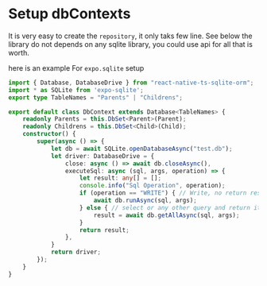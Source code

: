 # Setup dbContexts
It is very easy to create the `repository`, it only taks few line. See below
the library do not depends on any sqlite library, you could use api for all that is worth.

here is an example For `expo.sqlite` setup

```ts
import { Database, DatabaseDrive } from "react-native-ts-sqlite-orm";
import * as SQLite from 'expo-sqlite';
export type TableNames = "Parents" | "Childrens";

export default class DbContext extends Database<TableNames> {
    readonly Parents = this.DbSet<Parent>(Parent);
    readonly Childrens = this.DbSet<Child>(Child);
    constructor() {
        super(async () => {
            let db = await SQLite.openDatabaseAsync("test.db");
            let driver: DatabaseDrive = {
                close: async () => await db.closeAsync(),
                executeSql: async (sql, args, operation) => {
                    let result: any[] = [];
                    console.info("Sql Operation", operation);
                    if (operation == "WRITE") { // Write, no return result is needed in this case
                        await db.runAsync(sql, args);
                    } else { // select or any other query and return its result
                        result = await db.getAllAsync(sql, args);
                    }
                    return result;
                },
            }
            return driver;
        });
    }
}

```

